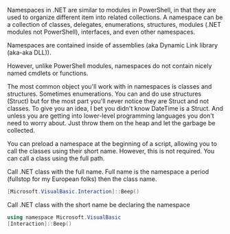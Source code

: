 Namespaces in .NET are similar to modules in PowerShell, in that they are used to organize different item into related collections. A namespace can be a collection of classes, delegates, enumerations, structures, modules (.NET modules not PowerShell), interfaces, and even other namespaces.

Namespaces are contained inside of assemblies (aka Dynamic Link library (aka-aka DLL)).

However, unlike PowerShell modules, namespaces do not contain nicely named cmdlets or functions.

The most common object you'll work with in namespaces is classes and structures. Sometimes enumerations. You can and do use structures (Struct) but for the most part you'll never notice they are Struct and not classes. To give you an idea, I bet you didn't know DateTime is a Struct. And unless you are getting into lower-level programming languages you don't need to worry about. Just throw them on the heap and let the garbage be collected.

You can preload a namespace at the beginning of a script, allowing you to call the classes using their short name. However, this is not required. You can call a class using the full path.

Call .NET class with the full name. Full name is the namespace a period (fullstop for my European folks) then the class name.
~~~PowerShell
[Microsoft.VisualBasic.Interaction]::Beep()
~~~

Call .NET class with the short name be declaring the namespace 
~~~PowerShell
using namespace Microsoft.VisualBasic
[Interaction]::Beep()
~~~

